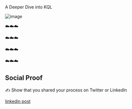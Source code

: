 A Deeper Dive into KQL 


![image](https://user-images.githubusercontent.com/102994059/214450345-f3fba62c-3d03-4b4f-88eb-f7703774d45c.png)


☁️☁️☁️



☁️☁️☁️



☁️☁️☁️



☁️☁️☁️





## Social Proof

✍️ Show that you shared your process on Twitter or LinkedIn

[linkedin post](https://www.linkedin.com/feed/update/urn:li:share:7023803762947325952/)
